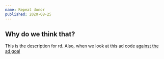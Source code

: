 ```yaml
---
name: Repeat donor
published: 2020-08-25
---
```


## Why do we think that?

This is the description for rd. Also, when we look at this ad code
[against the ad goal](/campaigns/trump/ad_codes/1/against/3)
